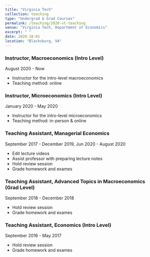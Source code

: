 ```yaml
---
title: "Virginia Tech"
collection: teaching
type: "Undergrad & Grad Courses"
permalink: /teaching/2020-vt-teaching
venue: "Virginia Tech, Department of Economics"
excerpt: " "
date: 2020-10-01
location: "Blacksburg, VA"
---
```


### Instructor, Macroeconomics (Intro Level) 
August 2020 - Now
* Instructor for the intro-level macroeconomics
* Teaching method: online

### Instructor, Microeconomics (Intro Level)
January 2020 - May 2020
* Instructor for the intro-level microeconomics
* Teaching method: in-person & online

### Teaching Assistant, Managerial Economics
September 2017 - December 2019, Jun 2020 - August 2020
* Edit lecture videos
* Assist professor with preparing lecture notes
* Hold review session
* Grade homework and exames

### Teaching Assistant, Advanced Topics in Macroeconomics (Grad Level)
September 2018 - December 2018
* Hold review session
* Grade homework and exames

### Teaching Assistant, Economics (Intro Level)
September 2016 - May 2017
* Hold review session
* Grade homework and exames
